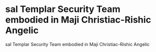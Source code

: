 # sal Templar Security Team embodied in Maji Christiac-Rishic Angelic

sal Templar Security Team embodied in Maji Christiac-Rishic Angelic